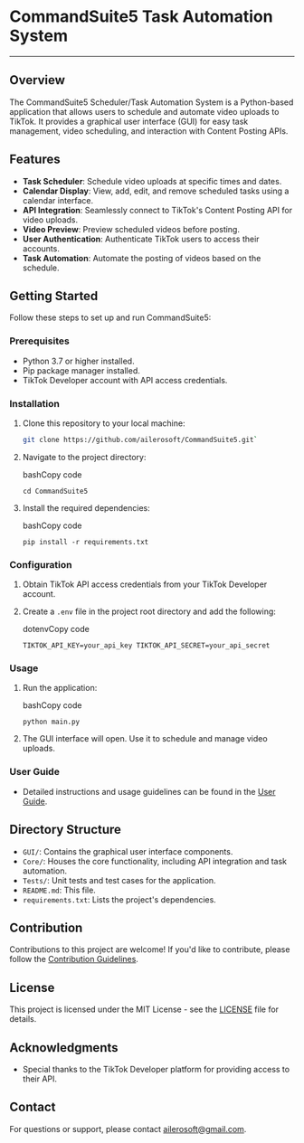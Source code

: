 # CommandSuite5 Task Automation System

---
## Overview
The CommandSuite5 Scheduler/Task Automation System is a Python-based application that allows users to schedule and automate video uploads to TikTok. It provides a graphical user interface (GUI) for easy task management, video scheduling, and interaction with Content Posting APIs.

## Features
- **Task Scheduler**: Schedule video uploads at specific times and dates.
- **Calendar Display**: View, add, edit, and remove scheduled tasks using a calendar interface.
- **API Integration**: Seamlessly connect to TikTok's Content Posting API for video uploads.
- **Video Preview**: Preview scheduled videos before posting.
- **User Authentication**: Authenticate TikTok users to access their accounts.
- **Task Automation**: Automate the posting of videos based on the schedule.

## Getting Started
Follow these steps to set up and run CommandSuite5:

### Prerequisites
- Python 3.7 or higher installed.
- Pip package manager installed.
- TikTok Developer account with API access credentials.

### Installation
1. Clone this repository to your local machine:

   ```bash
   git clone https://github.com/ailerosoft/CommandSuite5.git` 

2. Navigate to the project directory:
    
    bashCopy code
    
    `cd CommandSuite5` 
    
3. Install the required dependencies:
    
    bashCopy code
    
    `pip install -r requirements.txt` 
    

### Configuration

1. Obtain TikTok API access credentials from your TikTok Developer account.
    
2. Create a `.env` file in the project root directory and add the following:
    
    dotenvCopy code
    
    `TIKTOK_API_KEY=your_api_key
    TIKTOK_API_SECRET=your_api_secret` 
    

### Usage

1. Run the application:
    
    bashCopy code
    
    `python main.py` 
    
2. The GUI interface will open. Use it to schedule and manage video uploads.
    

### User Guide

- Detailed instructions and usage guidelines can be found in the [User Guide](https://chat.openai.com/c/USER_GUIDE.md).

## Directory Structure

- `GUI/`: Contains the graphical user interface components.
- `Core/`: Houses the core functionality, including API integration and task automation.
- `Tests/`: Unit tests and test cases for the application.
- `README.md`: This file.
- `requirements.txt`: Lists the project's dependencies.

## Contribution

Contributions to this project are welcome! If you'd like to contribute, please follow the [Contribution Guidelines](https://chat.openai.com/c/CONTRIBUTING.md).

## License

This project is licensed under the MIT License - see the [LICENSE](https://chat.openai.com/c/LICENSE) file for details.

## Acknowledgments

- Special thanks to the TikTok Developer platform for providing access to their API.

## Contact

For questions or support, please contact [ailerosoft@gmail.com](mailto:ailerosoft@gmail.com).

